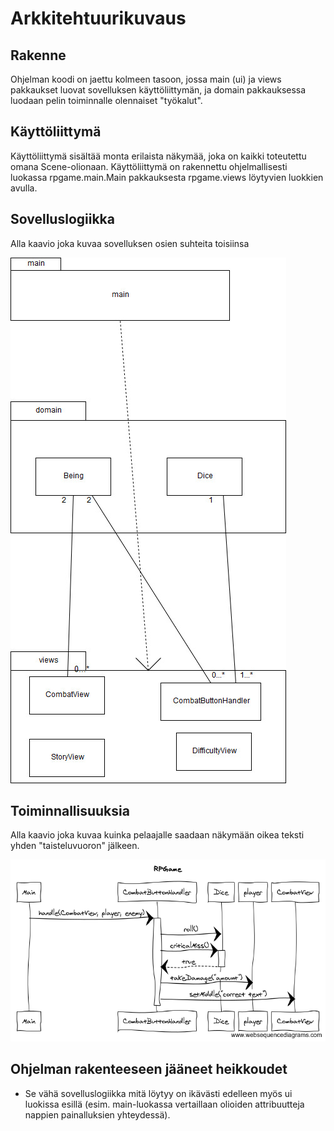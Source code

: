 # Arkkitehtuurikuvaus

## Rakenne
Ohjelman koodi on jaettu kolmeen tasoon, jossa main (ui) ja views pakkaukset luovat sovelluksen käyttöliittymän, ja domain pakkauksessa luodaan pelin toiminnalle olennaiset "työkalut".

## Käyttöliittymä
Käyttöliittymä sisältää monta erilaista näkymää, joka on kaikki toteutettu omana Scene-olionaan. Käyttöliittymä on rakennettu ohjelmallisesti luokassa rpgame.main.Main pakkauksesta rpgame.views löytyvien luokkien avulla. 

## Sovelluslogiikka
Alla kaavio joka kuvaa sovelluksen osien suhteita toisiinsa

![Alt text](RPGame_pakkausrakenne.jpg)


## Toiminnallisuuksia
Alla kaavio joka kuvaa kuinka pelaajalle saadaan näkymään oikea teksti yhden "taisteluvuoron" jälkeen.

![Alt text](RPGame.png)

## Ohjelman rakenteeseen jääneet heikkoudet
* Se vähä sovelluslogiikka mitä löytyy on ikävästi edelleen myös ui luokissa esillä (esim. main-luokassa vertaillaan olioiden attribuutteja nappien painalluksien yhteydessä).
